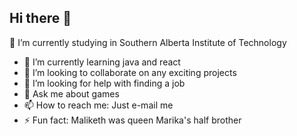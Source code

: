 ## Hi there 👋
 🔭 I’m currently studying in Southern Alberta Institute of Technology
- 🌱 I’m currently learning java and react
- 👯 I’m looking to collaborate on any exciting projects
- 🤔 I’m looking for help with finding a job
- 💬 Ask me about games
- 📫 How to reach me: Just e-mail me
- ⚡ Fun fact: Maliketh was queen Marika's half brother



